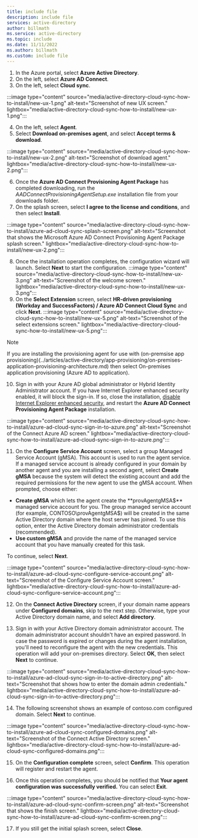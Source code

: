 ```yaml
---
title: include file
description: include file
services: active-directory
author: billmath
ms.service: active-directory
ms.topic: include
ms.date: 11/11/2022
ms.author: billmath
ms.custom: include file
---
```


 1.  In the Azure portal, select **Azure Active Directory**.
 2.  On the left, select **Azure AD Connect**.
 3.  On the left, select **Cloud sync**.
 
 :::image type="content" source="media/active-directory-cloud-sync-how-to-install/new-ux-1.png" alt-text="Screenshot of new UX screen." lightbox="media/active-directory-cloud-sync-how-to-install/new-ux-1.png":::

 4. On the left, select **Agent**.
 5. Select **Download on-premises agent**, and select **Accept terms & download**.
 
 :::image type="content" source="media/active-directory-cloud-sync-how-to-install/new-ux-2.png" alt-text="Screenshot of download agent." lightbox="media/active-directory-cloud-sync-how-to-install/new-ux-2.png":::

 6. Once the **Azure AD Connect Provisioning Agent Package** has completed downloading, run the *AADConnectProvisioningAgentSetup.exe* installation file from your downloads folder.
 7. On the splash screen, select **I agree to the license and conditions**, and then select **Install**.

 :::image type="content" source="media/active-directory-cloud-sync-how-to-install/azure-ad-cloud-sync-splash-screen.png" alt-text="Screenshot that shows the Microsoft Azure AD Connect Provisioning Agent Package splash screen." lightbox="media/active-directory-cloud-sync-how-to-install/new-ux-2.png":::
 

 8. Once the installation operation completes, the configuration wizard will launch. Select **Next** to start the configuration.
 :::image type="content" source="media/active-directory-cloud-sync-how-to-install/new-ux-3.png" alt-text="Screenshot of the welcome screen." lightbox="media/active-directory-cloud-sync-how-to-install/new-ux-3.png":::
 9. On the **Select Extension** screen, select **HR-driven provisioning (Workday and SuccessFactors) / Azure AD Connect Cloud Sync** and click **Next**.
 :::image type="content" source="media/active-directory-cloud-sync-how-to-install/new-ux-5.png" alt-text="Screenshot of the select extensions screen." lightbox="media/active-directory-cloud-sync-how-to-install/new-ux-5.png":::

 >[!NOTE]
 >If you are installing the provisioning agent for use with (on-premsise app provisioning)(../articles/active-directory/app-provisioning/on-premises-application-provisioning-architecture.md) then select On-premises application provisioning (Azure AD to application).

 10. Sign in with your Azure AD global administrator or Hybrid Identity Administrator account.  If you have Internet Explorer enhanced security enabled, it will block the sign-in.  If so, close the installation, [disable Internet Explorer enhanced security](/troubleshoot/developer/browsers/security-privacy/enhanced-security-configuration-faq), and restart the **Azure AD Connect Provisioning Agent Package**  installation.

 :::image type="content" source="media/active-directory-cloud-sync-how-to-install/azure-ad-cloud-sync-sign-in-to-azure.png" alt-text="Screenshot of the Connect Azure AD screen."  lightbox="media/active-directory-cloud-sync-how-to-install/azure-ad-cloud-sync-sign-in-to-azure.png":::


 11. On the **Configure Service Account** screen, select a group Managed Service Account (gMSA). This account is used to run the agent service. If a managed service account is already configured in your domain by another agent and you are installing a second agent, select **Create gMSA** because the system will detect the existing account and add the required permissions for the new agent to use the gMSA account. When prompted, choose either:

   - **Create gMSA** which lets the agent create the **provAgentgMSA$** managed service account for you. The group managed service account (for example, CONTOSO\provAgentgMSA$) will be created in the same Active Directory domain where the host server has joined. To use this option, enter the Active Directory domain administrator credentials (recommended).
  - **Use custom gMSA** and provide the name of the managed service account that you have manually created for this task.

  To continue, select **Next**.

 :::image type="content" source="media/active-directory-cloud-sync-how-to-install/azure-ad-cloud-sync-configure-service-account.png" alt-text="Screenshot of the Configure Service Account screen." lightbox="media/active-directory-cloud-sync-how-to-install/azure-ad-cloud-sync-configure-service-account.png":::

 12. On the **Connect Active Directory** screen, if your domain name appears under **Configured domains**, skip to the next step. Otherwise, type your Active Directory domain name, and select **Add directory**.  



 13. Sign in with your Active Directory domain administrator account.  The domain administrator account shouldn't have an expired password. In case the password is expired or changes during the agent installation, you'll need to reconfigure the agent with the new credentials. This operation will add your on-premises directory. Select **OK**, then select **Next** to continue. 

 :::image type="content" source="media/active-directory-cloud-sync-how-to-install/azure-ad-cloud-sync-sign-in-to-active-directory.png" alt-text="Screenshot that shows how to enter the domain admin credentials."  lightbox="media/active-directory-cloud-sync-how-to-install/azure-ad-cloud-sync-sign-in-to-active-directory.png":::

 14. The following screenshot shows an example of contoso.com configured domain. Select **Next** to continue.

 :::image type="content" source="media/active-directory-cloud-sync-how-to-install/azure-ad-cloud-sync-configured-domains.png" alt-text="Screenshot of the Connect Active Directory screen."  lightbox="media/active-directory-cloud-sync-how-to-install/azure-ad-cloud-sync-configured-domains.png":::

 15. On the **Configuration complete** screen, select **Confirm**.  This operation will register and restart the agent.
 
 16. Once this operation completes, you should be notified that **Your agent configuration was successfully verified.**  You can select **Exit**.

 :::image type="content" source="media/active-directory-cloud-sync-how-to-install/azure-ad-cloud-sync-confirm-screen.png" alt-text="Screenshot that shows the finish screen."  lightbox="media/active-directory-cloud-sync-how-to-install/azure-ad-cloud-sync-confirm-screen.png":::
 
 17. If you still get the initial splash screen, select **Close**.


